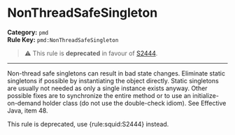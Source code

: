 
# NonThreadSafeSingleton
**Category:** `pmd`<br/>
**Rule Key:** `pmd:NonThreadSafeSingleton`<br/>
> :warning: This rule is **deprecated** in favour of [S2444](https://rules.sonarsource.com/java/RSPEC-2444).

-----

Non-thread safe singletons can result in bad state changes. Eliminate static singletons if possible by instantiating the object directly. Static singletons are usually not needed as only a single instance exists anyway. Other possible fixes are to synchronize the entire method or to use an initialize-on-demand holder class (do not use the double-check idiom). See Effective Java, item 48.

<p>
  This rule is deprecated, use {rule:squid:S2444} instead.
</p>

